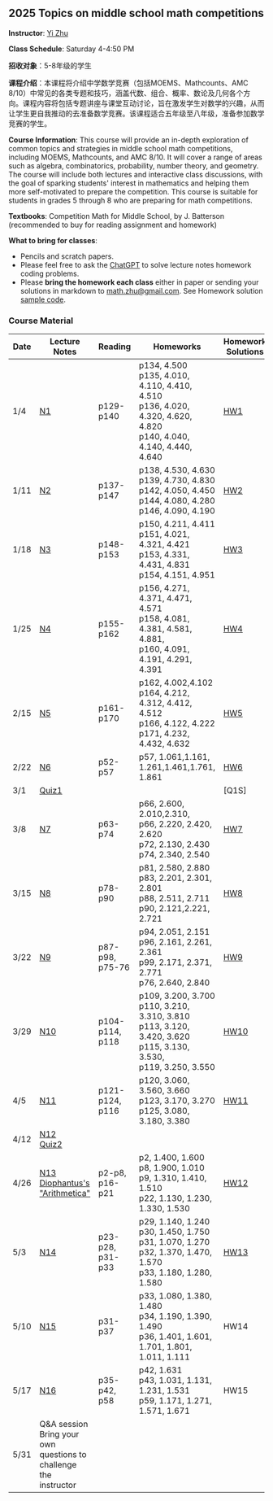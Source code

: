 ## 2025 Topics on middle school math competitions
**Instructor**: [Yi Zhu](https://sites.google.com/site/yizhuhomepage/home)

**Class Schedule**: Saturday 4-4:50 PM

**招收对象**：5-8年级的学生

**课程介绍**：本课程将介绍中学数学竞赛（包括MOEMS、Mathcounts、AMC 8/10）中常见的各类专题和技巧，涵盖代数、组合、概率、数论及几何各个方向。课程内容将包括专题讲座与课堂互动讨论，旨在激发学生对数学的兴趣，从而让学生更自我推动的去准备数学竞赛。该课程适合五年级至八年级，准备参加数学竞赛的学生。

**Course Information**:  This course will provide an in-depth exploration of common topics and strategies in middle school math competitions, including MOEMS, Mathcounts, and AMC 8/10. It will cover a range of areas such as algebra, combinatorics, probability, number theory, and geometry. The course will include both lectures and interactive class discussions, with the goal of sparking students' interest in mathematics and helping them more self-motivated to prepare the competition. This course is suitable for students in grades 5 through 8 who are preparing for math competitions.

**Textbooks**: Competition Math for Middle School, by J. Batterson (recommended to buy for reading assignment and homework)

**What to bring for classes**:
* Pencils and scratch papers. 
* Please feel free to ask the [ChatGPT](https://chatgpt.com) to solve lecture notes homework coding problems.
* Please **bring the homework each class** either in paper or sending your solutions in markdown to [math.zhu@gmail.com](math.zhu@gmail.com). See Homework solution [sample code](Homeworks/Math_HW_1.ipynb).  

### Course Material

| Date  | Lecture Notes  | Reading | Homeworks  | Homework Solutions  
|---|---|---|---|---|
| 1/4  | [N1](Notes/N1.pdf) | p129-p140 | p134, 4.500<br>p135, 4.010, 4.110, 4.410, 4.510<br>p136, 4.020, 4.320, 4.620, 4.820<br>p140, 4.040, 4.140, 4.440, 4.640  | [HW1](Homeworks/Math_HW_1.ipynb) | 
| 1/11  | [N2](Notes/N2.pdf)  |  p137-p147 | p138, 4.530, 4.630<br>p139, 4.730, 4.830<br>p142, 4.050, 4.450<br>p144, 4.080, 4.280<br>p146, 4.090, 4.190  |  [HW2](Homeworks/Math_HW_2.ipynb) |  
| 1/18  | [N3](Notes/N3.pdf)  | p148-p153  |  p150, 4.211, 4.411<br>p151, 4.021, 4.321, 4.421<br>p153, 4.331, 4.431, 4.831<br>p154, 4.151, 4.951 |  [HW3](Homeworks/Math_HW_3.ipynb)  |
| 1/25  | [N4](Notes/N4.pdf)  | p155-p162  |  p156, 4.271, 4.371, 4.471, 4.571<br>p158, 4.081, 4.381, 4.581, 4.881, <br>p160, 4.091, 4.191, 4.291, 4.391 |  [HW4](Homeworks/Math_HW_4.ipynb) | 
| 2/15  | [N5](Notes/N5.pdf)  | p161-p170  |  p162, 4.002,4.102<br>p164, 4.212, 4.312, 4.412, 4.512<br>p166, 4.122, 4.222<br>p171, 4.232, 4.432, 4.632 |  [HW5](Homeworks/Math_HW_5.ipynb) | 
| 2/22  | [N6](Notes/N6.pdf)  | p52-p57  |  p57, 1.061,1.161, 1.261,1.461,1.761, 1.861 |  [HW6](Homeworks/Math_HW_6.ipynb) | 
| 3/1  | [Quiz1](Quiz/Q1.pdf)  |   |   |  [Q1S] | 
| 3/8  | [N7](Notes/N7.pdf)  | p63-p74  |  p66, 2.600, 2.010,2.310,<br>p66, 2.220, 2.420, 2.620<br> p72, 2.130, 2.430<br>p74, 2.340, 2.540 |  [HW7](Homeworks/Math_HW_7.ipynb) | 
| 3/15  | [N8](Notes/N8.pdf)  | p78-p90  |  p81, 2.580, 2.880<br>p83, 2.201, 2.301, 2.801<br> p88, 2.511, 2.711<br>p90, 2.121,2.221, 2.721 |  [HW8](Homeworks/Math_HW_8.ipynb) | 
| 3/22  | [N9](Notes/N9.pdf)  | p87-p98, p75-76  |  p94, 2.051, 2.151<br>p96, 2.161, 2.261, 2.361<br> p99, 2.171, 2.371, 2.771<br>p76, 2.640, 2.840 |  [HW9](Homeworks/Math_HW_9.ipynb) |
| 3/29  | [N10](Notes/N10.pdf)  | p104-p114, p118  |  p109, 3.200, 3.700<br>p110, 3.210, 3.310, 3.810<br> p113, 3.120, 3.420, 3.620<br>p115, 3.130, 3.530, <br>p119, 3.250, 3.550 |  [HW10](Homeworks/Math_HW_10.ipynb) |
| 4/5  | [N11](Notes/N11.pdf)  | p121-p124, p116  |  p120, 3.060, 3.560, 3.660<br>p123, 3.170, 3.270<br> p125, 3.080, 3.180, 3.380 |  [HW11](Homeworks/Math_HW_11.ipynb) |
| 4/12  | [N12](Notes/N12.pdf)<br> [Quiz2](Quiz/Q2.pdf) |   |   |   |
| 4/26  | [N13](Notes/N13.pdf)<br> [Diophantus's "Arithmetica"](/Notes/Diophantus.pdf) | p2-p8, p16-p21  | p2, 1.400, 1.600<br>p8, 1.900, 1.010<br>p9, 1.310, 1.410, 1.510<br>p22, 1.130, 1.230, 1.330, 1.530  | [HW12](Homeworks/Math_HW_12.ipynb) |
| 5/3  | [N14](Notes/N14.pdf) | p23-p28, p31-p33  | p29, 1.140, 1.240<br>p30, 1.450, 1.750<br>p31, 1.070, 1.270<br>p32, 1.370, 1.470, 1.570<br>p33, 1.180, 1.280, 1.580  | [HW13](Homeworks/Math_HW_13.ipynb) |
| 5/10  | [N15](Notes/N15.pdf) | p31-p37  | p33, 1.080, 1.380, 1.480<br>p34, 1.190, 1.390, 1.490<br>p36, 1.401, 1.601, 1.701, 1.801, 1.011, 1.111  | HW14 |
| 5/17  | [N16](Notes/N16.pdf) | p35-p42, p58  | p42, 1.631<br>p43, 1.031, 1.131, 1.231, 1.531<br>p59, 1.171, 1.271, 1.571, 1.671  | HW15 |
| 5/31  | Q&A session<br>Bring your own questions to challenge the instructor |   |  |  |